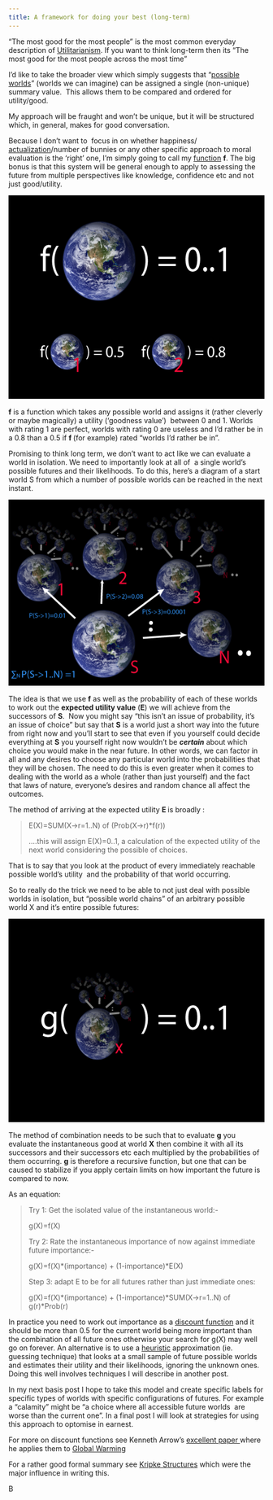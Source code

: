 ```yaml
---
title: A framework for doing your best (long-term)
---
```

						
<p>“The most good for the most people” is the most common everyday description of <a class="zem_slink" title="Utilitarianism" rel="wikipedia" href="http://en.wikipedia.org/wiki/Utilitarianism">Utilitarianism</a>. If you want to think long-term then its “The most good for the most people across the most time”</p>
<p>I’d like to take the broader view which simply suggests that “<a class="zem_slink" title="Possible world" rel="wikipedia" href="http://en.wikipedia.org/wiki/Possible_world">possible worlds</a>” (worlds we can imagine) can be assigned a single (non-unique) summary value.&nbsp; This allows them to be compared and ordered for utility/good.</p>
<p>My approach will be fraught and won’t be unique, but it will be structured which, in general, makes for good conversation.</p>
<p>Because I don’t want to&nbsp; focus in on whether happiness/ <a href="http://en.wikipedia.org/wiki/Actualization">actualization</a>/number of bunnies or any other specific approach to moral evaluation is the ‘right’ one, I’m simply going to call my <a class="zem_slink" title="Function (mathematics)" rel="wikipedia" href="http://en.wikipedia.org/wiki/Function_%28mathematics%29">function</a> <strong>f</strong>. The big bonus is that this system will be general enough to apply to assessing the future from multiple perspectives like knowledge, confidence etc and not just good/utility.</p>
<p><a href="http://www.xxory.com/wp-content/uploads/fOfPWorld.png"><img title="fOfPWorld" src="/assets/images/fOfPWorld.png" alt="" width="550" height="400"></a></p>
<p><strong>f</strong> is a function which takes any possible world and assigns it (rather cleverly or maybe magically) a utility (‘goodness value’)&nbsp; between 0 and 1. Worlds with rating 1 are perfect, worlds with rating 0 are useless and I’d rather be in a 0.8 than a 0.5 if <strong>f </strong>(for example) rated “worlds I’d rather be in”.</p>
<p>Promising to think long term, we don’t want to act like we can evaluate a world in isolation. We need to importantly look at all of&nbsp; a single world’s possible futures and their likelihoods. To do this, here’s a diagram of a start world S from which a number of possible worlds can be reached in the next instant.</p>
<p><a href="http://www.xxory.com/wp-content/uploads/pWorlds.png"><img title="pWorlds" src="/assets/images/pWorlds.png"></a></p>
<p>The idea is that we use <strong>f</strong> as well as the probability of each of these  worlds to work out the <strong>expected utility value</strong> (<strong>E</strong>) we will achieve from the successors of <strong>S</strong>.&nbsp; Now  you might say “this isn’t an issue of probability, it’s an issue of  choice” but say that <strong>S</strong> is a world just a short way into the future from  right now and you’ll start to see that even if you yourself could decide  everything at <strong>S</strong> you yourself right now wouldn’t be <em><strong>certain</strong></em> about which choice you would make in the near future. In other words, we  can factor in all and any desires to choose any particular world into  the probabilities that they will be chosen. The need to do this is even  greater when it comes to dealing with the world as a whole (rather than just yourself) and the fact  that laws of nature, everyone’s desires and random chance all affect the  outcomes.</p>
<p>The method of arriving at the expected utility <strong>E </strong>is broadly :</p>
<blockquote><p>E(X)=SUM(X-&gt;r=1..N) of (Prob(X-&gt;r)*f(r))</p>
<p>….this will assign E(X)=0..1, a calculation of the expected utility of the next world considering the possible of choices.</p></blockquote>
<p>That is to say that you look at the product of every immediately reachable possible world’s utility&nbsp; and the probability of that world occurring.</p>
<p>So to really do the trick we need to be able to not just deal with possible worlds in isolation, but “possible world chains” of an arbitrary possible world X and it’s entire possible futures:</p>
<p><a href="http://www.xxory.com/wp-content/uploads/gOfPWorldChain.png"><img class="aligncenter size-full wp-image-156" title="gOfPWorldChain" src="/assets/images/gOfPWorldChain.png" alt="" width="550" height="400"></a></p>
<p>The method of combination needs to be such that to evaluate <strong>g</strong> you evaluate the instantaneous good at world <strong>X</strong> then combine it with all its successors and their successors etc each multiplied by the probabilities of them occurring. <strong>g</strong> is therefore a recursive function, but one that can be caused to stabilize if you apply certain limits on how important the future is compared to now.</p>
<p>As an equation:</p>
<blockquote><p>Try 1: Get the isolated value of the instantaneous world:-</p>
<p>g(X)=f(X)</p>
<p>Try 2: Rate the instantaneous importance of now against immediate future importance:-</p>
<p>g(X)=f(X)*(importance) + (1-importance)*E(X)</p>
<p>Step 3: adapt E to be for all futures rather than just immediate ones:</p>
<p>g(X)=f(X)*(importance) + (1-importance)*SUM(X-&gt;r=1..N) of g(r)*Prob(r)</p></blockquote>
<p>In practice you need to work out importance as a <a href="http://en.wikipedia.org/wiki/Discounted_utility">discount function</a> and it should be more than 0.5 for the current world being more important than the combination of all future ones otherwise your search for g(X) may well go on forever. An alternative is to use a <a title="Heuristic" rel="wikipedia" href="http://en.wikipedia.org/wiki/Heuristic">heuristic</a> approximation (ie. guessing technique) that looks at a small sample of future possible worlds and estimates their utility and their likelihoods, ignoring the unknown ones.&nbsp; Doing this well involves techniques I will describe in another post.</p>
<p>In my next basis post I hope to take this model and create specific labels for specific types of worlds with specific configurations of futures. For example a “calamity” might be “a choice where all accessible future worlds&nbsp; are worse than the current one”. In a final post I will look at strategies for using this approach to optomise in earnest.</p>
<p>For more on discount functions see Kenneth Arrow’s <a href="http://docs.google.com/fileview?id=0BwyB0ZVis6ldNWNiYTVmZTAtODNkNy00Yzk5LTkzYzYtYmU3NjM5YjYyM2Vj&amp;hl=en">excellent paper </a>where he applies them to <a class="zem_slink" title="Global warming" rel="wikipedia" href="http://en.wikipedia.org/wiki/Global_warming">Global Warming</a><a href="http://docs.google.com/fileview?id=0BwyB0ZVis6ldNWNiYTVmZTAtODNkNy00Yzk5LTkzYzYtYmU3NjM5YjYyM2Vj&amp;hl=en"></a></p>
<p>For a rather good formal summary see <a href="http://en.wikipedia.org/wiki/Kripke_structure">Kripke Structures</a> which were the major influence in writing this.</p>
<p>B</p>